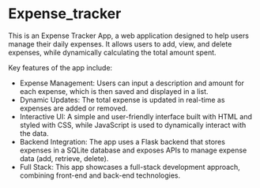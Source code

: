 # Expense_tracker
This is an Expense Tracker App, a web application designed to help users manage their daily expenses. It allows users to add, view, and delete expenses, while dynamically calculating the total amount spent.

Key features of the app include:
- Expense Management: Users can input a description and amount for each expense, which is then saved and displayed in a list.
- Dynamic Updates: The total expense is updated in real-time as expenses are added or removed.
- Interactive UI: A simple and user-friendly interface built with HTML and styled with CSS, while JavaScript is used to dynamically interact with the data.
- Backend Integration: The app uses a Flask backend that stores expenses in a SQLite database and exposes APIs to manage expense data (add, retrieve, delete).
- Full Stack: This app showcases a full-stack development approach, combining front-end and back-end technologies.
